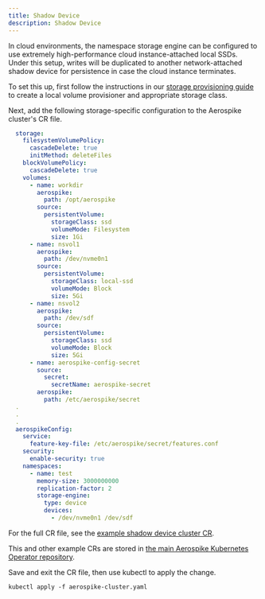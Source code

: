 ```yaml
---
title: Shadow Device
description: Shadow Device
---
```


In cloud environments, the namespace storage engine can be configured to use extremely high-performance cloud instance-attached local SSDs. Under this setup, writes will be duplicated to another network-attached shadow device for persistence in case the cloud instance terminates.

To set this up, first follow the instructions in our [storage provisioning guide](Storage-provisioning.md) to create a local volume provisioner and appropriate storage class.

Next, add the following storage-specific configuration to the Aerospike cluster's CR file.

```yaml
  storage:
    filesystemVolumePolicy:
      cascadeDelete: true
      initMethod: deleteFiles
    blockVolumePolicy:
      cascadeDelete: true
    volumes:
      - name: workdir
        aerospike:
          path: /opt/aerospike
        source:
          persistentVolume:
            storageClass: ssd
            volumeMode: Filesystem
            size: 1Gi
      - name: nsvol1
        aerospike:
          path: /dev/nvme0n1
        source:
          persistentVolume:
            storageClass: local-ssd
            volumeMode: Block
            size: 5Gi
      - name: nsvol2
        aerospike:
          path: /dev/sdf
        source:
          persistentVolume:
            storageClass: ssd
            volumeMode: Block
            size: 5Gi
      - name: aerospike-config-secret
        source:
          secret:
            secretName: aerospike-secret
        aerospike:
          path: /etc/aerospike/secret
  .
  .
  .
  aerospikeConfig:
    service:
      feature-key-file: /etc/aerospike/secret/features.conf
    security:
      enable-security: true
    namespaces:
      - name: test
        memory-size: 3000000000
        replication-factor: 2
        storage-engine:
          type: device
          devices:
            - /dev/nvme0n1 /dev/sdf
```

For the full CR file, see the [example shadow device cluster CR](https://github.com/aerospike/aerospike-kubernetes-operator/blob/master/config/samples/shadow_device_cluster_cr.yaml).

This and other example CRs are stored in [the main Aerospike Kubernetes Operator repository](https://github.com/aerospike/aerospike-kubernetes-operator/tree/master/config/samples).

Save and exit the CR file, then use kubectl to apply the change.

```shell
kubectl apply -f aerospike-cluster.yaml
```
